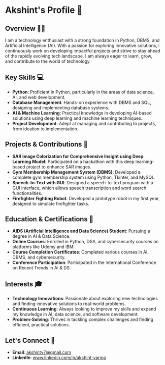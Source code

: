 # Akshint's Profile 🚀

## Overview 👨‍💻
I am a technology enthusiast with a strong foundation in Python, DBMS, and Artificial Intelligence (AI). With a passion for exploring innovative solutions, I continuously work on developing impactful projects and strive to stay ahead of the rapidly evolving tech landscape. I am always eager to learn, grow, and contribute to the world of technology.

## Key Skills 💻
- **Python**: Proficient in Python, particularly in the areas of data science, AI, and web development.
- **Database Management**: Hands-on experience with DBMS and SQL, designing and implementing database systems.
- **AI & Machine Learning**: Practical knowledge in developing AI-based solutions using deep learning and machine learning techniques.
- **Project Development**: Adept at managing and contributing to projects, from ideation to implementation.

## Projects & Contributions  🔨
- **SAR Image Colorization for Comprehensive Insight using Deep Learning Model**: Participated on a hackathon with this deep learning-based project to enhance SAR images.
- **Gym Membership Management System (DBMS)**: Developed a complete gym membership system using Python, Tkinter, and MySQL.
- **Speech-to-Text with GUI**: Designed a speech-to-text program with a GUI interface, which allows speech transcription and word search functionalities.
- **Firefighter Fighting Robot**: Developed a prototype robot in my first year, designed to simulate firefighter tasks.

## Education & Certifications 🏅
- **AIDS (Artificial Intelligence and Data Science) Student**: Pursuing a degree in AI & Data Science.
- **Online Courses**: Enrolled in Python, DSA, and cybersecurity courses on platforms like Udemy and IBM.
- **Course Completion Certificates**: Completed various courses in AI, DBMS, and cybersecurity.
- **Conference Participation**: Participated in the International Conference on Recent Trends in AI & DS.

## Interests 🎓
- **Technology Innovations**: Passionate about exploring new technologies and finding innovative solutions to real-world problems.
- **Continuous Learning**: Always looking to improve my skills and expand my knowledge in AI, data science, and software development.
- **Problem-Solving**: Thrives in tackling complex challenges and finding efficient, practical solutions.

## Let's Connect 🔗
- **Email**: akshintv7@gmail.com
- **LinkedIn**: www.linkedin.com/in/akshint-varma

